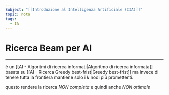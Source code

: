 ```yaml
---
Subject: "[[Introduzione al Intelligenza Artificiale (IIA)]]"
topic: nota
tags:
  - IA
---
```


# Ricerca Beam per AI
---
è un [[AI - Algoritmi di ricerca informati|Algoritmo di ricerca informata]] basata su [[AI - Ricerca Greedy best-frist|Greedy best-frist]] ma invece di tenere tutta la frontiera mantiene solo i $k$ nodi più promettenti.

questo rendere la ricerca _NON completa_ e quindi anche _NON ottimale_
